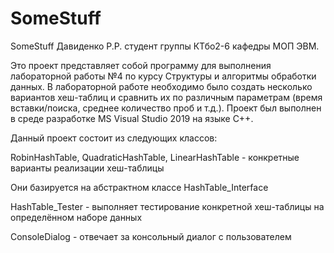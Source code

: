 # SomeStuff
SomeStuff
Давиденко Р.Р. студент группы КТбо2-6 кафедры МОП ЭВМ.

Это проект представляет собой программу для выполнения лабораторной работы №4 
по курсу Структуры и алгоритмы обработки данных. В лабораторной работе 
необходимо было создать несколько вариантов хеш-таблиц и сравнить их по различным 
параметрам (время вставки/поиска, среднее количество проб и т.д.). 
Проект был выполнен в среде разработке MS Visual Studio 2019 на языке C++.

Данный проект состоит из следующих классов:

RobinHashTable, QuadraticHashTable, LinearHashTable - конкретные варианты реализации хеш-таблицы

Они базируется на абстрактном классе HashTable_Interface

HashTable_Tester - выполняет тестирование конкретной хеш-таблицы на определённом наборе данных

ConsoleDialog - отвечает за консольный диалог с пользователем

